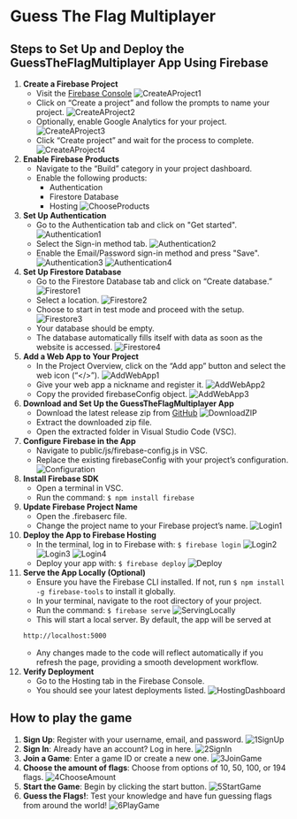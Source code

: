 # Guess The Flag Multiplayer
## Steps to Set Up and Deploy the GuessTheFlagMultiplayer App Using Firebase
1.	**Create a Firebase Project**
    + Visit the [Firebase Console](https://console.firebase.google.com/)
    ![CreateAProject1](https://github.com/if23b011/GuessTheFlagMultiplayer/assets/145259777/b386ca11-1f0a-4666-9e77-1852cfb7228b)
    + Click on “Create a project” and follow the prompts to name your project.
    ![CreateAProject2](https://github.com/if23b011/GuessTheFlagMultiplayer/assets/145259777/a9e50a82-8a19-47e0-9b5e-c695bf1f0d43)
    + Optionally, enable Google Analytics for your project.
    ![CreateAProject3](https://github.com/if23b011/GuessTheFlagMultiplayer/assets/145259777/d3d04bf5-cde1-4d7a-8f21-e1abae91a20c)
    + Click “Create project” and wait for the process to complete.
    ![CreateAProject4](https://github.com/if23b011/GuessTheFlagMultiplayer/assets/145259777/9f97d4b6-90b5-43fb-b03e-7739cfa03599)
2.	**Enable Firebase Products**
    + Navigate to the “Build” category in your project dashboard.
    + Enable the following products:
        + Authentication
        + Firestore Database
        + Hosting
        ![ChooseProducts](https://github.com/if23b011/GuessTheFlagMultiplayer/assets/145259777/0a30f97b-c955-459e-b912-45832fd64931)
3. **Set Up Authentication**
    + Go to the Authentication tab and click on "Get started".
    ![Authentication1](https://github.com/if23b011/GuessTheFlagMultiplayer/assets/145259777/80627a8c-fa78-43af-b54c-36f0ac464cd4)
    + Select the Sign-in method tab.
    ![Authentication2](https://github.com/if23b011/GuessTheFlagMultiplayer/assets/145259777/3b29b805-6e52-4b3f-8f6b-f5452a4eb2c1)
    + Enable the Email/Password sign-in method and press "Save".
    ![Authentication3](https://github.com/if23b011/GuessTheFlagMultiplayer/assets/145259777/541b51c9-9413-42a6-b293-33b7ec98dfd5)
    ![Authentication4](https://github.com/if23b011/GuessTheFlagMultiplayer/assets/145259777/8ed084b2-404c-4b38-b8d9-387f883780f2)
4.	**Set Up Firestore Database**
    + Go to the Firestore Database tab and click on “Create database.”
    ![Firestore1](https://github.com/if23b011/GuessTheFlagMultiplayer/assets/145259777/118536fd-a1fd-43ed-8ec3-5ebb94f0932d)
    + Select a location.
    ![Firestore2](https://github.com/if23b011/GuessTheFlagMultiplayer/assets/145259777/4aa9ffe7-14a3-4e77-8888-e53eacc10f4f)
    + Choose to start in test mode and proceed with the setup.
    ![Firestore3](https://github.com/if23b011/GuessTheFlagMultiplayer/assets/145259777/6aab8cc5-3e0c-4580-8664-aa4b42d6baff)
    + Your database should be empty.
    + The database automatically fills itself with data as soon as the website is accessed.
    ![Firestore4](https://github.com/if23b011/GuessTheFlagMultiplayer/assets/145259777/82c3d0a1-3858-4f20-9283-45f19e025f46)
5.	**Add a Web App to Your Project**
    + In the Project Overview, click on the “Add app” button and select the web icon (“</>”).
    ![AddWebApp1](https://github.com/if23b011/GuessTheFlagMultiplayer/assets/145259777/79a78736-e00d-4116-8aff-c2d50733a494)
    + Give your web app a nickname and register it.
    ![AddWebApp2](https://github.com/if23b011/GuessTheFlagMultiplayer/assets/145259777/b2fa2fcf-6348-46c6-ba5a-2f44f4070485)
    + Copy the provided firebaseConfig object.
    ![AddWebApp3](https://github.com/if23b011/GuessTheFlagMultiplayer/assets/145259777/c6f7a1a8-ca80-4bc8-bcb7-f23c8af14074)
6.	**Download and Set Up the GuessTheFlagMultiplayer App**
    + Download the latest release zip from [GitHub](https://github.com/if23b011/GuessTheFlagMultiplayer/releases/latest)
    ![DownloadZIP](https://github.com/if23b011/GuessTheFlagMultiplayer/assets/145259777/df6e1c28-8d3b-4ae2-a59c-6411b5d7e3ba)
    + Extract the downloaded zip file.
    + Open the extracted folder in Visual Studio Code (VSC).
7.	**Configure Firebase in the App**
    + Navigate to public/js/firebase-config.js in VSC.
    + Replace the existing firebaseConfig with your project’s configuration.
    ![Configuration](https://github.com/if23b011/GuessTheFlagMultiplayer/assets/145259777/e10b14b7-f529-4199-8e99-b79b3aa50697)
8.	**Install Firebase SDK**
    + Open a terminal in VSC.
    + Run the command: `$ npm install firebase`
9.	**Update Firebase Project Name**
    + Open the .firebaserc file.
    + Change the project name to your Firebase project’s name.
    ![Login1](https://github.com/if23b011/GuessTheFlagMultiplayer/assets/145259777/02fc6670-32e6-42fe-8dfd-487c8715ceeb)
10.	**Deploy the App to Firebase Hosting**
    + In the terminal, log in to Firebase with: `$ firebase login`
    ![Login2](https://github.com/if23b011/GuessTheFlagMultiplayer/assets/145259777/8744b400-9373-4ced-b9ba-e06bae50eea5)
    ![Login3](https://github.com/if23b011/GuessTheFlagMultiplayer/assets/145259777/f2c96a08-4050-47e0-8faa-b5af1664dffc)
    ![Login4](https://github.com/if23b011/GuessTheFlagMultiplayer/assets/145259777/7b17b0f6-f283-4b92-a45f-21392fc1aa24)
    + Deploy your app with: `$ firebase deploy`
    ![Deploy](https://github.com/if23b011/GuessTheFlagMultiplayer/assets/145259777/76f9aead-c7d2-4d52-8d8b-30264f54f311)
11.	**Serve the App Locally (Optional)**
    + Ensure you have the Firebase CLI installed. If not, run `$ npm install -g firebase-tools` to install it globally.
    + In your terminal, navigate to the root directory of your project.
    + Run the command: `$ firebase serve`
    ![ServingLocally](https://github.com/if23b011/GuessTheFlagMultiplayer/assets/145259777/5807b6bf-dab8-4472-811f-61f38a29d55b)
    + This will start a local server. By default, the app will be served at 
    ```sh
    http://localhost:5000
    ```
    + Any changes made to the code will reflect automatically if you refresh the page, providing a smooth development workflow.
12.	**Verify Deployment**
    + Go to the Hosting tab in the Firebase Console.
    + You should see your latest deployments listed.
    ![HostingDashboard](https://github.com/if23b011/GuessTheFlagMultiplayer/assets/145259777/a13566dc-1b2a-4701-8142-60aa3c5dc51a)

## How to play the game

1. **Sign Up**: Register with your username, email, and password.
![1SignUp](https://github.com/if23b011/GuessTheFlagMultiplayer/assets/145259777/717950a9-7813-4f6f-b358-bad3b87b0d2a)
2. **Sign In**: Already have an account? Log in here.
![2SignIn](https://github.com/if23b011/GuessTheFlagMultiplayer/assets/145259777/e5b5918c-c0d6-46c5-b17e-a4a7224d62c9)
3. **Join a Game**: Enter a game ID or create a new one.
![3JoinGame](https://github.com/if23b011/GuessTheFlagMultiplayer/assets/145259777/eb0fcc92-ab94-4160-86eb-6fc64ddcf353)
4. **Choose the amount of flags**: Choose from options of 10, 50, 100, or 194 flags.
![4ChooseAmount](https://github.com/if23b011/GuessTheFlagMultiplayer/assets/145259777/5e774693-2186-4f39-b95f-1dbbac208d39)
5. **Start the Game**: Begin by clicking the start button.
![5StartGame](https://github.com/if23b011/GuessTheFlagMultiplayer/assets/145259777/8d6c1514-6f19-4465-af27-ee095a03ee5d)
6. **Guess the Flags!**: Test your knowledge and have fun guessing flags from around the world!
![6PlayGame](https://github.com/if23b011/GuessTheFlagMultiplayer/assets/145259777/4d5f9006-a5e9-472a-8cb0-296a067bbd65)







